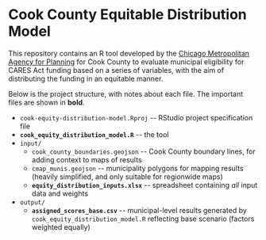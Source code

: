 # Cook County Equitable Distribution Model

This repository contains an R tool developed by the [Chicago Metropolitan Agency for Planning](https://www.cmap.illinois.gov) for Cook County to evaluate municipal eligibility for CARES Act funding based on a series of variables, with the aim of distributing the funding in an equitable manner.

Below is the project structure, with notes about each file. The important files are shown in **bold**.

* `cook-equity-distribution-model.Rproj` -- RStudio project specification file
* **`cook_equity_distribution_model.R`** -- the tool
* `input/`
  * `cook_county_boundaries.geojson` -- Cook County boundary lines, for adding context to maps of results
  * `cmap_munis.geojson` -- municipality polygons for mapping results (heavily simplified, and only suitable for regionwide maps)
  * **`equity_distribution_inputs.xlsx`** -- spreadsheet containing *all* input data and weights
* `output/`
  * **`assigned_scores_base.csv`** -- municipal-level results generated by `cook_equity_distribution_model.R` reflecting base scenario (factors weighted equally)

